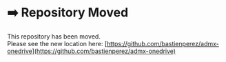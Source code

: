 # ➡️ Repository Moved

This repository has been moved.  
Please see the new location here: [https://github.com/bastienperez/admx-onedrive](https://github.com/bastienperez/admx-onedrive)